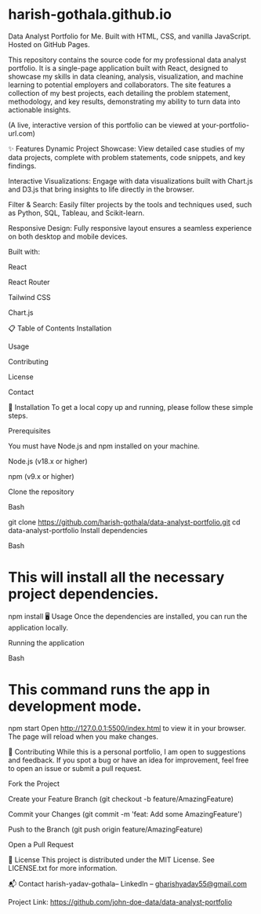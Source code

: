 # harish-gothala.github.io
Data Analyst Portfolio for Me. Built with HTML, CSS, and vanilla JavaScript. Hosted on GitHub Pages.

This repository contains the source code for my professional data analyst portfolio. It is a single-page application built with React, designed to showcase my skills in data cleaning, analysis, visualization, and machine learning to potential employers and collaborators. The site features a collection of my best projects, each detailing the problem statement, methodology, and key results, demonstrating my ability to turn data into actionable insights.

(A live, interactive version of this portfolio can be viewed at your-portfolio-url.com)

✨ Features
Dynamic Project Showcase: View detailed case studies of my data projects, complete with problem statements, code snippets, and key findings.

Interactive Visualizations: Engage with data visualizations built with Chart.js and D3.js that bring insights to life directly in the browser.

Filter & Search: Easily filter projects by the tools and techniques used, such as Python, SQL, Tableau, and Scikit-learn.

Responsive Design: Fully responsive layout ensures a seamless experience on both desktop and mobile devices.

Built with:

React

React Router

Tailwind CSS

Chart.js

📋 Table of Contents
Installation

Usage

Contributing

License

Contact

🚀 Installation
To get a local copy up and running, please follow these simple steps.

Prerequisites

You must have Node.js and npm installed on your machine.

Node.js (v18.x or higher)

npm (v9.x or higher)

Clone the repository

Bash

git clone https://github.com/harish-gothala/data-analyst-portfolio.git
cd data-analyst-portfolio
Install dependencies

Bash

# This will install all the necessary project dependencies.
npm install
🖥️ Usage
Once the dependencies are installed, you can run the application locally.

Running the application

Bash

# This command runs the app in development mode.
npm start
Open http://127.0.0.1:5500/index.html to view it in your browser. The page will reload when you make changes.

🤝 Contributing
While this is a personal portfolio, I am open to suggestions and feedback. If you spot a bug or have an idea for improvement, feel free to open an issue or submit a pull request.

Fork the Project

Create your Feature Branch (git checkout -b feature/AmazingFeature)

Commit your Changes (git commit -m 'feat: Add some AmazingFeature')

Push to the Branch (git push origin feature/AmazingFeature)

Open a Pull Request

📄 License
This project is distributed under the MIT License. See LICENSE.txt for more information.

📬 Contact
harish-yadav-gothala– LinkedIn – gharishyadav55@gmail.com

Project Link: https://github.com/john-doe-data/data-analyst-portfolio

